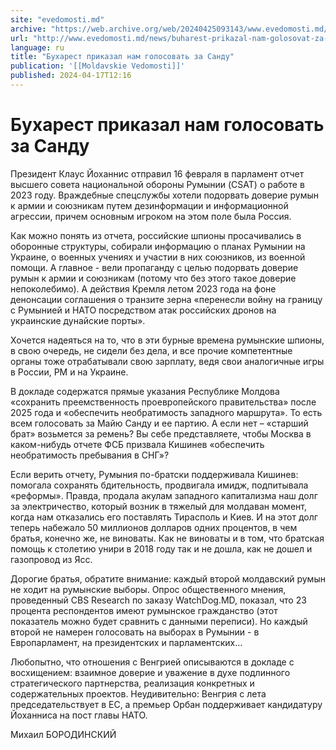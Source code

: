 ```yaml
---
site: "evedomosti.md"
archive: "https://web.archive.org/web/20240425093143/www.evedomosti.md/news/buharest-prikazal-nam-golosovat-za-sandu"
url: "http://www.evedomosti.md/news/buharest-prikazal-nam-golosovat-za-sandu"
language: ru
title: "Бухарест приказал нам голосовать за Санду"
publication: '[[Moldavskie Vedomosti]]'
published: 2024-04-17T12:16
---
```


# Бухарест приказал нам голосовать за Санду

Президент Клаус Йоханнис отправил 16 февраля в парламент отчет высшего совета национальной обороны Румынии (CSAT) о работе в 2023 году. Враждебные спецслужбы хотели подорвать доверие румын к армии и союзникам путем дезинформации и информационной агрессии, причем основным игроком на этом поле была Россия.

Как можно понять из отчета, российские шпионы просачивались в оборонные структуры, собирали информацию о планах Румынии на Украине, о военных учениях и участии в них союзников, из военной помощи. А главное - вели пропаганду с целью подорвать доверие румын к армии и союзникам (потому что без этого такое доверие непоколебимо). А действия Кремля летом 2023 года на фоне денонсации соглашения о транзите зерна «перенесли войну на границу с Румынией и НАТО посредством атак российских дронов на украинские дунайские порты».

Хочется надеяться на то, что в эти бурные времена румынские шпионы, в свою очередь, не сидели без дела, и все прочие компетентные органы тоже отрабатывали свою зарплату, ведя свои аналогичные игры в России, РМ и на Украине.

В докладе содержатся прямые указания Республике Молдова «сохранить преемственность проевропейского правительства» после 2025 года и «обеспечить необратимость западного маршрута». То есть всем голосовать за Майю Санду и ее партию. А если нет – «старший брат» возьмется за ремень? Вы себе представляете, чтобы Москва в каком-нибудь отчете ФСБ призвала Кишинев «обеспечить необратимость пребывания в СНГ»?

Если верить отчету, Румыния по-братски поддерживала Кишинев: помогала сохранять бдительность, продвигала имидж, подпитывала «реформы». Правда, продала акулам западного капитализма наш долг за электричество, который возник в тяжелый для молдаван момент, когда нам отказались его поставлять Тирасполь и Киев. И на этот долг теперь набежало 50 миллионов долларов одних процентов, в чем братья, конечно же, не виноваты. Как не виноваты и в том, что братская помощь к столетию унири в 2018 году так и не дошла, как не дошел и газопровод из Ясс.

Дорогие братья, обратите внимание: каждый второй молдавский румын не ходит на румынские выборы. Опрос общественного мнения, проведенный CBS Research по заказу WatchDog.MD, показал, что 23 процента респондентов имеют румынское гражданство (этот показатель можно будет сравнить с данными переписи). Но каждый второй не намерен голосовать на выборах в Румынии - в Европарламент, на президентских и парламентских…

Любопытно, что отношения с Венгрией описываются в докладе с восхищением: взаимное доверие и уважение в духе подлинного стратегического партнерства, реализация конкретных и содержательных проектов. Неудивительно: Венгрия с лета председательствует в ЕС, а премьер Орбан поддерживает кандидатуру Йоханниса на пост главы НАТО.

Михаил БОРОДИНСКИЙ